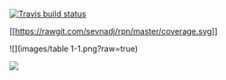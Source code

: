 [![Travis build status](https://travis-ci.org/akarahman/c4cs-f16-rpn.png?branch=master)](https://travis-ci.org/akarahman/c4cs-f16-rpn)

[[https://rawgit.com/sevnadj/rpn/master/coverage.svg]] 

![](images/table 1-1.png?raw=true)


<img src="https://rawgit.com/sevnadj/rpn/master/coverage.svg">
